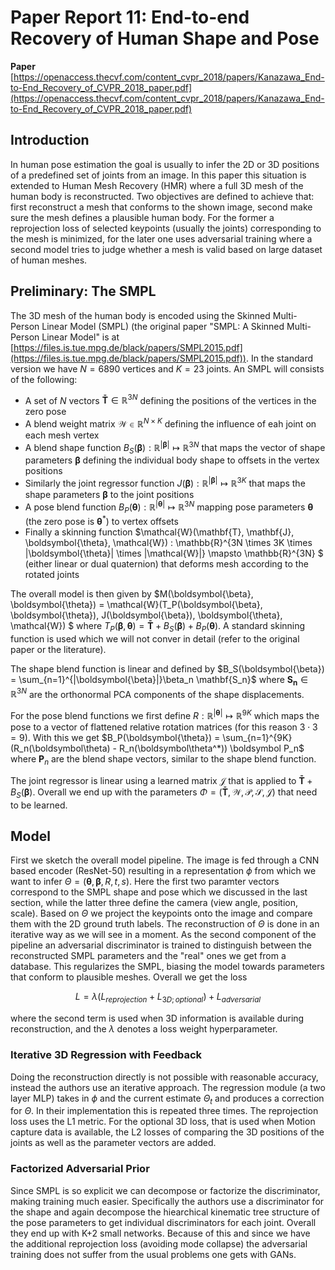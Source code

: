 # Paper Report 11: End-to-end Recovery of Human Shape and Pose

**Paper** [https://openaccess.thecvf.com/content_cvpr_2018/papers/Kanazawa_End-to-End_Recovery_of_CVPR_2018_paper.pdf](https://openaccess.thecvf.com/content_cvpr_2018/papers/Kanazawa_End-to-End_Recovery_of_CVPR_2018_paper.pdf)

## Introduction

In human pose estimation the goal is usually to infer the 2D or 3D positions of a predefined set of joints from an image. In this paper this situation is extended
to Human Mesh Recovery (HMR) where a full 3D mesh of the human body is reconstructed. Two objectives are defined to achieve that: first reconstruct a mesh that conforms to
the shown image, second make sure the mesh defines a plausible human body. For the former a reprojection loss of selected keypoints (usually the joints) corresponding to the mesh is minimized, for the later
one uses adversarial training where a second model tries to judge whether a mesh is valid based on large dataset of human meshes.

## Preliminary: The SMPL
The 3D mesh of the human body is encoded using the Skinned Multi-Person Linear Model (SMPL) (the original paper "SMPL: A Skinned Multi-Person Linear Model" is at [https://files.is.tue.mpg.de/black/papers/SMPL2015.pdf](https://files.is.tue.mpg.de/black/papers/SMPL2015.pdf)). 
In the standard version we have $N=6890$ vertices and $K=23$ joints. An SMPL will consists of the following:

- A set of $N$ vectors $\mathbf{\bar T} \in \mathbb{R}^{3N}$ defining the positions of the vertices in the zero pose
- A blend weight matrix $\mathcal{W} \in \mathbb{R}^{N \times K}$ defining the influence of eah joint on each mesh vertex
- A blend shape function $B_S(\boldsymbol{\beta}) : \mathbb{R}^{|\boldsymbol{\beta}|} \mapsto \mathbb{R}^{3N}$ that maps the vector of shape parameters $\boldsymbol{\beta}$ defining the individual body shape to offsets in the vertex positions
- Similarly the joint regressor function $J(\boldsymbol{\beta}) : \mathbb{R}^{|\boldsymbol{\beta}|} \mapsto \mathbb{R}^{3K}$ that maps the shape parameters $\boldsymbol{\beta}$ to the joint positions
- A pose blend function $B_P(\boldsymbol{\theta}) : \mathbb{R}^{|\boldsymbol{\theta}|} \mapsto \mathbb{R}^{3N}$ mapping pose parameters $\boldsymbol{\theta}$ (the zero pose is $\boldsymbol{\theta}^*$) to vertex offsets
- Finally a skinning function $\mathcal{W}(\mathbf{T}, \mathbf{J}, \boldsymbol{\theta}, \mathcal{W}) : \mathbb{R}^{3N \times 3K \times |\boldsymbol{\theta}| \times |\mathcal{W}|} \mapsto \mathbb{R}^{3N}
$ (either linear or dual quaternion) that deforms mesh according to the rotated joints

The overall model is then given by $M(\boldsymbol{\beta}, \boldsymbol{\theta}) = \mathcal{W}(T_P(\boldsymbol{\beta}, \boldsymbol{\theta}), J(\boldsymbol{\beta}), \boldsymbol{\theta}, \mathcal{W})
$ where $T_P(\boldsymbol{\beta}, \boldsymbol{\theta}) = \mathbf{\bar T} + B_S(\boldsymbol{\beta}) + B_P(\boldsymbol{\theta})$. A standard skinning function is used which we will not conver in detail (refer to the original paper or the literature).

The shape blend function is linear and defined by $B_S(\boldsymbol{\beta}) = \sum_{n=1}^{|\boldsymbol{\beta}|}\beta_n \mathbf{S_n}$ where $\mathbf{S_n}\in \mathbb{R}^{3N}$ are the orthonormal PCA components of the shape displacements.

For the pose blend functions we first define $R: \mathbb{R}^{|\boldsymbol{\theta}|} \mapsto \mathbb{R}^{9K}$ which maps the pose to a vector of flattened relative rotation matrices (for this reason $3\cdot3 = 9$).
With this we get $B_P(\boldsymbol{\theta}) = \sum_{n=1}^{9K} (R_n(\boldsymbol\theta) - R_n(\boldsymbol\theta^*)) \boldsymbol P_n$ where $\boldsymbol P_n$ are the blend shape vectors, similar to the shape blend function.

The joint regressor is linear using a learned matrix $\mathcal{J}$ that is applied to $\mathbf{\bar T} + B_S(\boldsymbol{\beta})$. Overall we end up with the parameters $\Phi = (\mathbf{\bar T}, \mathcal{W}, \mathcal{P}, \mathcal{S}, \mathcal{J})$ that need to be learned.

## Model

First we sketch the overall model pipeline. The image is fed through a CNN based encoder (ResNet-50) resulting in a representation $\phi$ from which we want to infer $\Theta = (\boldsymbol \theta, \boldsymbol \beta, R, t, s)$.
Here the first two paramter vectors correspond to the SMPL shape and pose which we discussed in the last section, while the latter three define the camera (view angle, position, scale). Based on $\Theta$ we project the keypoints
onto the image and compare them with the 2D ground truth labels. The reconstruction of $\Theta$ is done in an iterative way as we will see in a moment.
As the second component of the pipeline an adversarial discriminator is trained to distinguish between the reconstructed SMPL parameters and the "real" ones we get from a database. This regularizes the SMPL, biasing the model
towards parameters that conform to plausible meshes. Overall we get the loss

$$ L = \lambda (L_{reprojection} + L_{3D;optional}) + L_{adversarial} $$

where the second term is used when 3D information is available during reconstruction, and the $\lambda$ denotes a loss weight hyperparameter.

### Iterative 3D Regression with Feedback

Doing the reconstruction directly is not possible with reasonable accuracy, instead the authors use an iterative approach. The regression module (a two layer MLP) takes in $\phi$ and the current estimate $\Theta_t$ and produces
a correction for $\Theta$. In their implementation this is repeated three times. The reprojection loss uses the L1 metric. For the optional 3D loss, that is used when Motion capture data is available, the L2 losses of comparing the
3D positions of the joints as well as the parameter vectors are added.


### Factorized Adversarial Prior

Since SMPL is so explicit we can decompose or factorize the discriminator, making training much easier. Specifically the authors use a discriminator for the shape and again decompose the hiearchical kinematic tree structure of the
pose parameters to get individual discriminators for each joint. Overall they end up with K+2 small networks. Because of this and since we have the additional reprojection loss (avoiding mode collapse) the adversarial training
does not suffer from the usual problems one gets with GANs.

